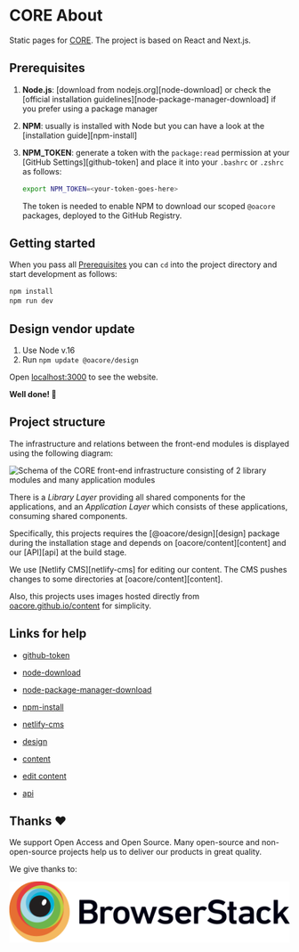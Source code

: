 # CORE About

Static pages for [CORE](https://core.ac.uk). The project is based on React and
Next.js.


## Prerequisites

1.  **Node.js**: [download from nodejs.org][node-download] or check the
    [official installation guidelines][node-package-manager-download] if you
    prefer using a package manager

2.  **NPM**: usually is installed with Node but you can have a look at the
    [installation guide][npm-install]

3.  **NPM_TOKEN**: generate a token with the `package:read` permission at
    your [GitHub Settings][github-token] and place it into your `.bashrc` or
    `.zshrc` as follows:

    ```sh
    export NPM_TOKEN=<your-token-goes-here>
    ```

    The token is needed to enable NPM to download our scoped `@oacore` 
    packages, deployed to the GitHub Registry.


## Getting started

When you pass all [Prerequisites](#prerequisites) you can `cd` into the
project directory and start development as follows:

```sh
npm install
npm run dev
```

## Design vendor update

1. Use Node v.16
2. Run `npm update @oacore/design`


Open [localhost:3000](http://localhost:3000) to see the website.

__Well done! 🎉__


## Project structure

The infrastructure and relations between the front-end modules is displayed
using the following diagram:

![Schema of the CORE front-end infrastructure consisting of 2 library modules
  and many application modules
](https://user-images.githubusercontent.com/8440244/112995708-29e46580-9174-11eb-9acc-cd874cd798c3.png)

There is a _Library Layer_ providing all shared components for the
applications, and an _Application Layer_ which consists of these applications,
consuming shared components.

Specifically, this projects requires the [@oacore/design][design] package 
during the installation stage and depends on [oacore/content][content] 
and our [API][api] at the build stage.

We use [Netlify CMS][netlify-cms] for editing our content. The CMS pushes
changes to some directories at [oacore/content][content].

Also, this projects uses images hosted directly from
[oacore.github.io/content](https://oacore.github.io/content) for simplicity.

## Links for help

* [github-token](https://github.com/settings/tokens)
* [node-download](https://nodejs.org/en/download/)
* [node-package-manager-download](https://nodejs.org/en/download/package-manager/)
* [npm-install](https://www.npmjs.com/get-npm)
* [netlify-cms](https://www.netlifycms.org)

* [design](https://github.com/oacore/design)
* [content](https://github.com/oacore/content)
* [edit content](https://core.ac.uk/edit)
* [api](https://api.core.ac.uk)


## Thanks ❤️

We support Open Access and Open Source. Many open-source and 
non-open-source projects help us to deliver our products in great quality.

We give thanks to:

[
  ![BrowserStack](docs/images/browserstack-logo.svg)
](https://browserstack.com)

